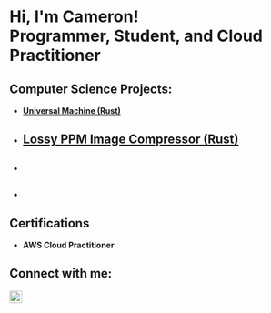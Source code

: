 <h1> Hi, I'm Cameron! <br> Programmer, Student, and Cloud Practitioner </h1> 

<h2> Computer Science Projects: </h2>

- <b> [Universal Machine (Rust)](https://github.com/CameronMcgurer/UniversalMachine) </b>
- <b> [Lossy PPM Image Compressor (Rust)](https://github.com/CameronMcgurer/ImageCompressor) </b>
  - 
- <b> </b>
  - 
- <b> </b>
  - 

<h2> Certifications </h2>

- <b> AWS Cloud Practitioner </b>

<h2> Connect with me: </h2>

[<img align="left" alt="JoshMadakor | LinkedIn" width="22px" src="https://cdn.jsdelivr.net/npm/simple-icons@v3/icons/linkedin.svg" />][linkedin]

[linkedin]: https://linkedin.com/in/cameronmcgurer

<!--
**CameronMcgurer/CameronMcgurer** is a ✨ _special_ ✨ repository because its `README.md` (this file) appears on your GitHub profile.

Here are some ideas to get you started:

- 🔭 I’m currently working on ...
- 🌱 I’m currently learning ...
- 👯 I’m looking to collaborate on ...
- 🤔 I’m looking for help with ...
- 💬 Ask me about ...
- 📫 How to reach me: ...
- 😄 Pronouns: ...
- ⚡ Fun fact: ...
-->

